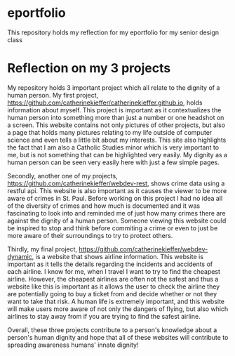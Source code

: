 # eportfolio
This repository holds my reflection for my eportfolio for my senior design class

# Reflection on my 3 projects
My repository holds 3 important project which all relate to the dignity of a human person. My first project, https://github.com/catherinekieffer/catherinekieffer.github.io, holds information about myself. This project is important as it contextualizes the human person into something more than just a number or one headshot on a screen. This website contains not only pictures of other projects, but also a page that holds many pictures relating to my life outside of computer science and even tells a little bit about my interests. This site also highlights the fact that I am also a Catholic Studies minor which is very important to me, but is not something that can be highlighted very easily. My dignity as a human person can be seen very easily here with just a few simple pages. 

Secondly, another one of my projects, https://github.com/catherinekieffer/webdev-rest, shows crime data using a restful api. This website is also important as it causes the viewer to be more aware of crimes in St. Paul. Before working on this project I had no idea all of the diversity of crimes and how much is documented and it was fascinating to look into and reminded me of just how many crimes there are against the dignity of a human person. Someone viewing this website could be inspired to stop and think before commiting a crime or even to just be more aware of their surroundings to try to protect others.

Thirdly, my final project, https://github.com/catherinekieffer/webdev-dynamic, is a website that shows airline information. This website is important as it tells the details regarding the incidents and accidents of each airline. I know for me, when I travel I want to try to find the cheapest airline. However, the cheapest airlines are often not the safest and thus a website like this is important as it allows the user to check the airline they are potentially going to buy a ticket from and decide whether or not they want to take that risk. A human life is extremely important, and this website will make users more aware of not only the dangers of flying, but also which airlines to stay away from if you are trying to find the safest airline.

Overall, these three projects contribute to a person's knowledge about a person's human dignity and hope that all of these websites will contribute to spreading awareness humans' innate dignity!

